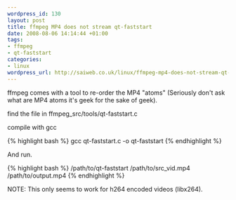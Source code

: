 ```yaml
--- 
wordpress_id: 130
layout: post
title: ffmpeg MP4 does not stream qt-faststart
date: 2008-08-06 14:14:44 +01:00
tags: 
- ffmpeg
- qt-faststart
categories: 
- linux
wordpress_url: http://saiweb.co.uk/linux/ffmpeg-mp4-does-not-stream-qt-faststart
---
```

ffmpeg comes with a tool to re-order the MP4 "atoms" (Seriously don't ask  what are MP4 atoms it's geek for the sake of geek).

find the file in ffmpeg_src/tools/qt-faststart.c

compile with gcc

{% highlight bash %}
gcc qt-faststart.c -o qt-faststart
{% endhighlight %}

And run.

{% highlight bash %}
/path/to/qt-faststart /path/to/src_vid.mp4 /path/to/output.mp4
{% endhighlight %}

NOTE: This only seems to work for h264 encoded videos (libx264).
